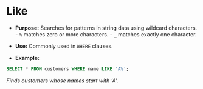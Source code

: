 # Like

- **Purpose:** Searches for patterns in string data using wildcard characters.
		- `%` matches zero or more characters.
		- `_` matches exactly one character.
- **Use:** Commonly used in `WHERE` clauses.

- **Example:**

```sql
SELECT * FROM customers WHERE name LIKE 'A%';
```

_Finds customers whose names start with 'A'._

